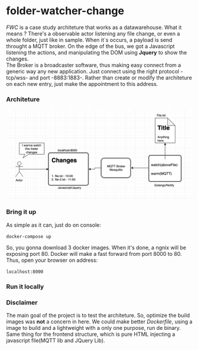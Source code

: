 # folder-watcher-change

_FWC_ is a case study architeture that works as a datawarehouse. What it means ? There's a observable actor listening any file change, or even a whole folder, just like in sample. When it`s occurs, a payload is send throught a MQTT broker.
On the edge of the bus, we got a Javascript listening the actions, and manipulating the DOM using **Jquery** to show the changes.
<br/>
The Broker is a broadcaster software, thus making easy connect from a generic way any new application. Just connect using the right protocol - tcp/wss- and port -8883:1883-. Rather than create or modify the architeture on each new entry, just make the appointment to this address.

### Architeture

![Arch](./imgs/arch.png)

### Bring it up

As simple as it can, just do on console:

    docker-compose up

So, you gonna download 3 docker images. When it's done, a ngnix will be exposing port 80. Docker will make a fast forward from port 8000 to 80. Thus, open your browser on address:

    localhost:8000

### Run it locally

### Disclaimer

The main goal of the project is to test the architeture. So, optimize the build images was **not** a concern in here. We could make better _Dockerfile_, using a image to build and a lightweight with a only one purpose, run de binary. Same thing for the frontend structure, which is pure HTML injecting a javascript file(MQTT lib and JQuery Lib).
